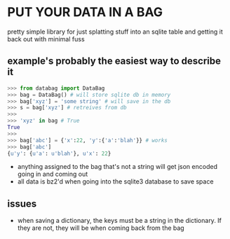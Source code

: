 # PUT YOUR DATA IN A BAG

pretty simple library for just splatting stuff into an sqlite table and getting
it back out with minimal fuss


## example's probably the easiest way to describe it

```python
>>> from databag import DataBag
>>> bag = DataBag() # will store sqlite db in memory
>>> bag['xyz'] = 'some string' # will save in the db
>>> s = bag['xyz'] # retreives from db
>>>
>>> 'xyz' in bag # True
True
>>>
>>> bag['abc'] = {'x':22, 'y':{'a':'blah'}} # works
>>> bag['abc']
{u'y': {u'a': u'blah'}, u'x': 22}
```

* anything assigned to the bag that's not a string will get json encoded going
  in and coming out
* all data is bz2'd when going into the sqlite3 database to save space


## issues

* when saving a dictionary, the keys must be a string in the dictionary.  If
  they are not, they will be when coming back from the bag



